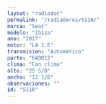 ```yaml
---
layout: "radiador"
permalink: "/radiadores/5110/"
marca: "Seat"
modelo: "Ibiza"
ano: "2017"
motor: "L4 1.6"
transmision: "Automática"
parte: "640012"
clima: "Con clima"
alto: "25 5/8"
ancho: "12 1/8"
observaciones: ""
id: "5110"
---
```



